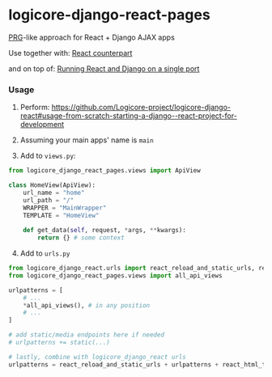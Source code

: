 # logicore-django-react-pages

[PRG](https://en.wikipedia.org/wiki/Post/Redirect/Get)-like approach for React + Django AJAX apps

Use together with: [React counterpart](https://github.com/Logicore-project/logicore-react-pages)

and on top of: [Running React and Django on a single port](https://github.com/Logicore-project/logicore-django-react)

### Usage

1. Perform: https://github.com/Logicore-project/logicore-django-react#usage-from-scratch-starting-a-django--react-project-for-development

2. Assuming your main apps' name is `main`

3. Add to `views.py`:

```python
from logicore_django_react_pages.views import ApiView

class HomeView(ApiView):
    url_name = "home"
    url_path = "/"
    WRAPPER = "MainWrapper"
    TEMPLATE = "HomeView"
    
    def get_data(self, request, *args, **kwargs):
        return {} # some context
```

4. Add to `urls.py`
```python
from logicore_django_react.urls import react_reload_and_static_urls, react_html_template_urls
from logicore_django_react_pages.views import all_api_views

urlpatterns = [
    # ...
    *all_api_views(), # in any position
    # ...
]

# add static/media endpoints here if needed
# urlpatterns += static(...)

# lastly, combine with logicore_django_react urls
urlpatterns = react_reload_and_static_urls + urlpatterns + react_html_template_urls
```
